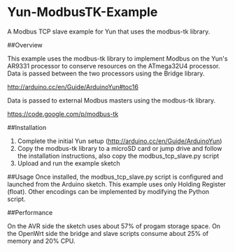# Yun-ModbusTK-Example
A Modbus TCP slave example for Yun that uses the modbus-tk library.

##Overview

This example uses the modbus-tk library to implement Modbus on the Yun's AR9331 processor to conserve resources on the ATmega32U4 processor. Data is passed between the two processors using the Bridge library.

http://arduino.cc/en/Guide/ArduinoYun#toc16

Data is passed to external Modbus masters using the modbus-tk library.

https://code.google.com/p/modbus-tk

##Installation

1. Complete the initial Yun setup (http://arduino.cc/en/Guide/ArduinoYun)
2. Copy the modbus-tk library to a microSD card or jump drive and follow the installation instructions, also copy the modbus_tcp_slave.py script
3. Upload and run the example sketch

##Usage
Once installed, the modbus_tcp_slave.py script is configured and launched from the Arduino sketch. This example uses only Holding Register (float). Other encodings can be implemented by modifying the Python script.

##Performance

On the AVR side the sketch uses about 57% of progam storage space. On the OpenWrt side the bridge and slave scripts consume about 25% of memory and 20% CPU.
